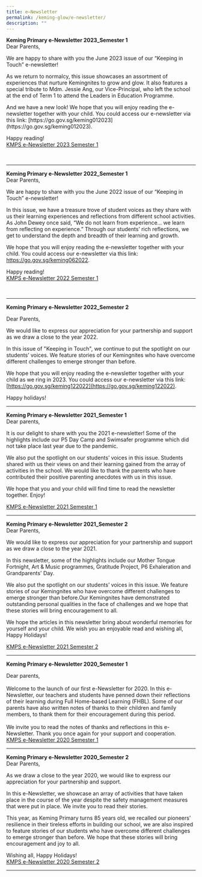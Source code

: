 ```yaml
---
title: e–Newsletter
permalink: /keming-glow/e-newsletter/
description: ""
---
```

<p><strong>Keming Primary e-Newsletter 2023_Semester 1</strong><br>Dear Parents,</p>
<p>We are happy to share with you the June 2023 issue of our “Keeping in Touch” e-newsletter!</p>
<p>As we return to normalcy, this issue showcases an assortment of experiences that nurture Kemingnites to grow and glow. It also features a special tribute to Mdm. Jessie Ang, our Vice-Principal, who left the school at the end of Term 1 to attend the Leaders in Education Programme.</p>
<p>And we have a new look!&nbsp;We hope that you will enjoy reading the e-newsletter together with your child. You could access our e-newsletter via this link: [https://go.gov.sg/keming012023](https://go.gov.sg/keming012023).</p>
<p>Happy reading!<br>
<a href="/files/Keeping in touch sem1 2023 lite_11zon.pdf" target="">KMPS e-Newsletter 2023 Semester 1</a></p>
<br>
<hr>
<p><strong>Keming Primary e-Newsletter 2022_Semester 1</strong><br>Dear Parents,</p>
<p>We are happy to share with you the June 2022 issue of our “Keeping in Touch” e-newsletter!</p>
<p>In this issue, we have a treasure trove of student voices as they share with us their learning experiences and reflections from different school activities. As John Dewey once said, “We do not learn from experience… we learn from reflecting on experience.” Through our students’ rich reflections, we get to understand the depth and breadth of their learning and growth.</p>
<p>We hope that you will enjoy reading the e-newsletter together with your child. You could access our e-newsletter via this link: <a href="https://go.gov.sg/keming062022">https://go.gov.sg/keming062022</a>.</p>
<p>Happy reading!<br>
<a href="/files/newsletter_kmps_sem%202_full.pdf" target="">KMPS e-Newsletter 2022 Semester 1</a></p>
<br>
<hr>

**Keming Primary e-Newsletter 2022_Semester 2**

Dear Parents,

We would like to express our appreciation for your partnership and support as we draw a close to the year 2022.&nbsp;&nbsp;

In this issue of "Keeping in Touch", we continue to put the spotlight on our students’ voices. We feature stories of our Kemingnites who have overcome different challenges to emerge stronger than before. &nbsp;

We hope that you will enjoy reading the e-newsletter together with your child as we ring in 2023. You could access our e-newsletter via this link: [https://go.gov.sg/keming122022](https://go.gov.sg/keming122022).

Happy holidays!&nbsp;
<hr>
<p><strong>Keming Primary e-Newsletter 2021_Semester 1<br></strong>Dear parents,</p>
<p>It is our delight to share with you the 2021 e-newsletter! Some of the highlights include our P5 Day Camp and Swimsafer programme which did not take place last year due to the pandemic.</p>
<p>We also put the spotlight on our students’ voices in this issue. Students shared with us their views on and their learning gained from the array of activities in the school. We would like to thank the parents who have contributed their positive parenting anecdotes with us in this issue.</p>
<p>We hope that you and your child will find time to read the newsletter together. Enjoy!</p>
<p><a href="/files/Semester%201%20newsletter%202021.pdf" target="">KMPS e-Newsletter 2021 Semester 1</a></p>
<hr>

<p><strong>Keming Primary e-Newsletter 2021_Semester 2<br></strong>Dear Parents,</p>
<p>We would like to express our appreciation for your partnership and support as we draw a close to the year 2021.</p>
<p>In this newsletter, some of the highlights include our Mother Tongue Fortnight, Art &amp; Music programmes, Gratitude Project, P6 Exhaleration and Grandparents' Day.&nbsp;</p>
<p>We also put the spotlight on our students’ voices in this issue. We feature stories of our Kemingnites who have overcome different challenges to emerge stronger than before.Our Kemingnites have demonstrated outstanding personal qualities in the face of challenges and we hope that these stories will bring encouragement to all.</p>
<p>We hope the articles in this newsletter bring about wonderful memories for yourself and your child. We wish you an enjoyable read and wishing all, Happy Holidays!&nbsp;</p>
<p><a href="/files/2021%20Semester%202%20E-newsletter.pdf" target="">KMPS e-Newsletter 2021 Semester 2</a></p>
<hr>
<p><strong>Keming Primary e-Newsletter 2020_Semester 1</strong></p>
<p>Dear parents,<br><br>Welcome to the launch of our first e-Newsletter for 2020. In this e-Newsletter, our teachers and students have penned down their reflections of their learning during Full Home-based Learning (FHBL). Some of our parents have also written notes of thanks to their children and family members, to thank them for their encouragement during this period.<br><br>We invite you to read the notes of thanks and reflections in this e-Newsletter. Thank you once again for your support and cooperation.<br><a href="/files/KMPS%20e-Newsletter%202020_Sem%201.pdf" target="_blank" rel="noopener">KMPS e-Newsletter 2020 Semester 1</a></p>
<hr>
<p><strong>Keming Primary e-Newsletter 2020_Semester 2<br></strong>Dear Parents,</p>
<p>As we draw a close to the year 2020, we would like to express our appreciation for your partnership and support.</p>
<p>In this e-Newsletter, we showcase an array of activities that have taken place in the course of the year despite the safety management measures that were put in place. We invite you to read their stories.</p>
<p>This year, as Keming Primary turns 85 years old, we recalled our pioneers’ resilience in their tireless efforts in building our school, we are also inspired to feature stories of our students who have overcome different challenges to emerge stronger than before. We hope that these stories will bring encouragement and joy to all.</p>
<p>Wishing all, Happy Holidays!<br><a href="/files/newsletter_kmps_sem%202_full.pdf" target="_blank" rel="noopener">KMPS e-Newsletter 2020 Semester 2</a></p>
<hr>